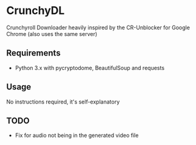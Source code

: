 # CrunchyDL
Crunchyroll Downloader heavily inspired by the CR-Unblocker for Google Chrome (also uses the same server)

## Requirements
- Python 3.x with pycryptodome, BeautifulSoup and requests

## Usage
No instructions required, it's self-explanatory

## TODO
- Fix for audio not being in the generated video file
